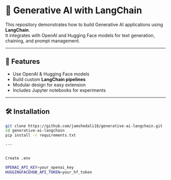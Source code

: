 # 🚀 Generative AI with LangChain

This repository demonstrates how to build Generative AI applications using **LangChain**.  
It integrates with OpenAI and Hugging Face models for text generation, chaining, and prompt management.  

---

## 📌 Features
- Use OpenAI & Hugging Face models
- Build custom **LangChain pipelines**
- Modular design for easy extension
- Includes Jupyter notebooks for experiments

---

## 🛠️ Installation

```bash
git clone https://github.com/jamshedali18/generative-ai-langchain.git
cd generative-ai-langchain
pip install -r requirements.txt 

---


Create .env

OPENAI_API_KEY=your_openai_key
HUGGINGFACEHUB_API_TOKEN=your_hf_token

